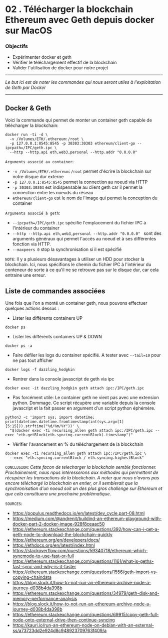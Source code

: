 # 02 . Télécharger la blockchain Ethereum avec Geth depuis docker sur MacOS

### Objectifs

- Expérimenter docker et geth
- Vérifier le téléchargement effectif de la blockchain
- Valider l'utilisation de docker pour notre projet

---

*Le but ici est de noter les commandes qui nous seront utiles à l'exploitation de Geth par Docker*

---

## Docker & Geth

Voici la commande qui permet de monter un container geth capable de télécharger la blockchain:

```shell script
docker run -ti -d \
  -v /Volumes/ETH/.ethereum:/root \
  -p 127.0.0.1:8545:8545 -p 30303:30303 ethereum/client-go --ipcpath=/IPC/geth.ipc \
  --http --http.api eth,web3,personal --http.addr "0.0.0.0"
```

`Arguments associé au container`:  
- `-v /Volumes/ETH/.ethereum:/root` permet d'écrire la blockchain sur notre disque dur externe
- `-p 127.0.0.1:8545:8545` permet la connection au noeud via HTTP
- `-p 30303:30303` est indispensable au client geth car il permet la connection entre les noeuds du réseau
- `ethereum/client-go` est le nom de l'image qui permet la conception du container

`Arguments associé à geth`:  
- `--ipcpath=/IPC/geth.ipc` spécifie l'emplacement du fichier IPC à l'intérieur du container
- `--http --http.api eth,web3,personal --http.addr "0.0.0.0" ` sont des arguments généraux qui permet l'accès au 
noeud et à ses différentes fonction via HTTP.
- `--maxpeers 0` stop la synchronisation si il est spécifié

`NOTE`: Il y a plusieurs désavantages à utiliser un HDD pour stocker la blockchain. Ici, nous spécifions le chemin du fichier IPC à l'intérieur du conteneur de sorte à ce qu'il ne se retrouve pas sur le disque dur, car cela entraine une erreur. 

## Liste de commandes associées

Une fois que l'on a monté un container geth, nous pouvons effectuer quelques actions dessus :

- Lister les différents containers UP
```shell script
docker ps
```
- Lister les différents containers UP & DOWN
```shell script
docker ps -a
```

- Faire défiler les logs du container spécifié. A tester avec `--tail=10` pour ne pas tout afficher
```shell script
docker logs -f dazzling_hodgkin
```

- Rentrer dans la console javascript de geth via ipc
```shell script
docker exec -it dazzling_hodgkin geth attach ipc:/IPC/geth.ipc
```

- Pas forcément utile: Le container geth ne vient pas avec une extension python. Dommage. Ce script récupère une variable 
depuis la console javascript et la fait passer en argument d'un script python éphémère. 
```shell script
python3 -c 'import sys; import datetime; print(datetime.datetime.fromtimestamp(int(sys.argv[1][5:15])).strftime("%d/%m/%Y"))' \
  "$(docker exec -ti recursing_allen geth attach ipc:/IPC/geth.ipc --exec "eth.getBlock(eth.syncing.currentBlock).timestamp")"
```

- Vérifier l'avancement en % du téléchargement de la blockchain
```shell script
docker exec -ti recursing_allen geth attach ipc:/IPC/geth.ipc \
  --exec "eth.syncing.currentBlock / eth.syncing.highestBlock"
```


`CONCLUSION`:
*Cette facon de telecharger la blockchain semble fonctionner. Prochainement, nous npus intéresserons aux méthodes qui permettent de récupérer les transactions de la blockchain. A noter que nous n'avons pas encore téléchargé la blockchain en entier, or il semblerait que la synchronisation d'un noeud soit un des plus gros challenge sur Ethereum et que cela constituera une prochaine problématique.*


`SOURCES`:
- https://populus.readthedocs.io/en/latest/dev_cycle.part-08.html
- https://medium.com/@andrenit/buildind-an-ethereum-playground-with-docker-part-2-docker-image-928f8ceaac50
- https://ethereum.stackexchange.com/questions/392/how-can-i-get-a-geth-node-to-download-the-blockchain-quickly
- https://ethereum.org/en/developers/docs/
- https://ethdocs.org/en/latest/index.html
- https://stackoverflow.com/questions/59340718/ethereum-which-syncmode-to-use-fast-or-full
- https://ethereum.stackexchange.com/questions/1161/what-is-geths-fast-sync-and-why-is-it-faster
- https://ethereum.stackexchange.com/questions/1556/geth-import-vs-copying-chaindata
- https://blog.slock.it/how-to-not-run-an-ethereum-archive-node-a-journey-d038b4da398b
- https://ethereum.stackexchange.com/questions/34979/geth-disk-and-memory-performance-analysis
- https://blog.slock.it/how-to-not-run-an-ethereum-archive-node-a-journey-d038b4da398b
- https://ethereum.stackexchange.com/questions/69915/copy-geth-full-node-onto-external-drive-then-continue-syncing
- https://kauri.io/run-an-ethereum-node-on-debian-with-an-external-ss/a73723dd2e924d8c948923709763f409/a

